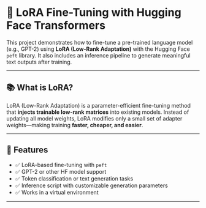 # 🚀 LoRA Fine-Tuning with Hugging Face Transformers

This project demonstrates how to fine-tune a pre-trained language model (e.g., GPT-2) using **LoRA (Low-Rank Adaptation)** with the Hugging Face `peft` library. It also includes an inference pipeline to generate meaningful text outputs after training.

---

## 📚 What is LoRA?

LoRA (Low-Rank Adaptation) is a parameter-efficient fine-tuning method that **injects trainable low-rank matrices** into existing models. Instead of updating all model weights, LoRA modifies only a small set of adapter weights—making training **faster, cheaper, and easier**.

---

## 🔧 Features

- ✅ LoRA-based fine-tuning with `peft`
- ✅ GPT-2 or other HF model support
- ✅ Token classification or text generation tasks
- ✅ Inference script with customizable generation parameters
- ✅ Works in a virtual environment

---
